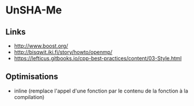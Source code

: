# UnSHA-Me

## Links
* http://www.boost.org/
* http://bisqwit.iki.fi/story/howto/openmp/
* https://lefticus.gitbooks.io/cpp-best-practices/content/03-Style.html

## Optimisations
* inline (remplace l'appel d'une fonction par le contenu de la fonction à la compilation)